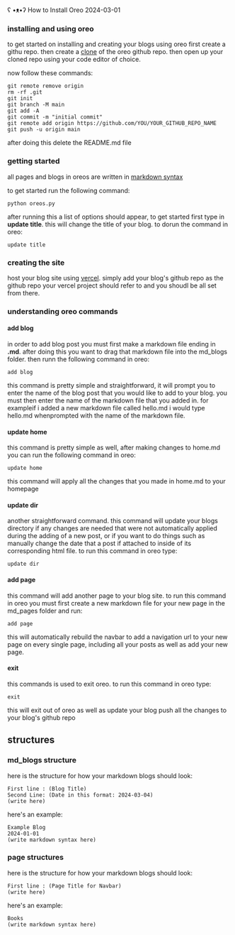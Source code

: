 ʕ •ᴥ•ʔ How to Install Oreo
2024-03-01
### installing and using oreo
to get started on installing and creating your blogs using oreo first create a githu repo. then create a [clone](http://github.com/OSokunbi/) of the oreo github repo. then open up your cloned repo using your code editor of choice.

now follow these commands:

```
git remote remove origin
rm -rf .git
git init
git branch -M main
git add -A
git commit -m "initial commit"
git remote add origin https://github.com/YOU/YOUR_GITHUB_REPO_NAME
git push -u origin main
```

after doing this delete the README.md file

### getting started
all pages and blogs in oreos are written in [markdown syntax](https://www.markdownguide.org/basic-syntax/)

to get started run the following command:

```
python oreos.py
```

after running this a list of options should appear, to get started first type in **update title**. this will change the title of your blog. to dorun the command in oreo:

```
update title
```

### creating the site
host your blog site using [vercel](https://vercel.com/dashboard/). simply add your blog's github repo as the github repo your vercel project should refer to and you shoudl be all set from there.

### understanding oreo commands

#### add blog
in order to add blog post you must first make a markdown file ending in **.md**. after doing this you want to drag that markdown file into the md_blogs folder. then runn the following command in oreo:

```
add blog
```

this command is pretty simple and straightforward, it will prompt you to enter the name of the blog post that you would like to add to your blog. you must then enter the name of the markdown file that you added in. for exampleif i added a new markdown file called hello.md i would type hello.md whenprompted with the name of the markdown file.

#### update home
this command is pretty simple as well, after making changes to home.md you can run the following command in oreo:

```
update home
```

this command will apply all the changes that you made in home.md to your homepage

#### update dir
another straightforward command. this command will update your blogs directory if any changes are needed that were not automatically applied during
the adding of a new post, or if you want to do things such as manually change the date that a post if attached to inside of its corresponding html file. to run this command in oreo type:

```
update dir
```

#### add page
this command will add another page to your blog site. to run this command in oreo you must first create a new markdown file for your new page in the md_pages folder and run:

```
add page
```

this will automatically rebuild the navbar to add a navigation url to your new page on every single page, including all your posts as well as add your new page.

#### exit

this commands is used to exit oreo. to run this command in oreo type:

```
exit
```

this will exit out of oreo as well as update your blog push all the changes to your blog's github repo

## structures

### md_blogs structure
here is the structure for how your markdown blogs should look:
```
First line : (Blog Title)
Second Line: (Date in this format: 2024-03-04)
(write here)
```

here's an example:

```
Example Blog
2024-01-01
(write markdown syntax here)
```

### page structures
here is the structure for how your markdown blogs should look:
```
First line : (Page Title for Navbar)
(write here)
```

here's an example:

```
Books
(write markdown syntax here)
```
